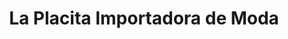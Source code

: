 ---
title: "La Placita Importadora de Moda"
url: /campo-lindo/la-placita-importadora-de-moda/
shop: Kleidung
---